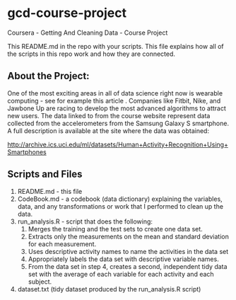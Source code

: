 # gcd-course-project
Coursera - Getting And Cleaning Data - Course Project

This README.md in the repo with your scripts. This file explains how all of the scripts in this repo work and how they are connected.  

## About the Project:
One of the most exciting areas in all of data science right now is wearable computing - see for example this article . Companies like Fitbit, Nike, and Jawbone Up are racing to develop the most advanced algorithms to attract new users. The data linked to from the course website represent data collected from the accelerometers from the Samsung Galaxy S smartphone. A full description is available at the site where the data was obtained: 

http://archive.ics.uci.edu/ml/datasets/Human+Activity+Recognition+Using+Smartphones 

## Scripts and Files

1. README.md - this file  
2. CodeBook.md - a codebook (data dictionary) explaining the variables, data, and any transformations or work that I performed to clean up the data.  
3. run_analysis.R - script that does the following:  
    1. Merges the training and the test sets to create one data set.    
    2. Extracts only the measurements on the mean and standard deviation for each measurement.   
    3. Uses descriptive activity names to name the activities in the data set  
    4. Appropriately labels the data set with descriptive variable names.   
    5. From the data set in step 4, creates a second, independent tidy data set with the average of each variable for each activity and each subject.  
4. dataset.txt (tidy dataset produced by the run_analysis.R script)  

